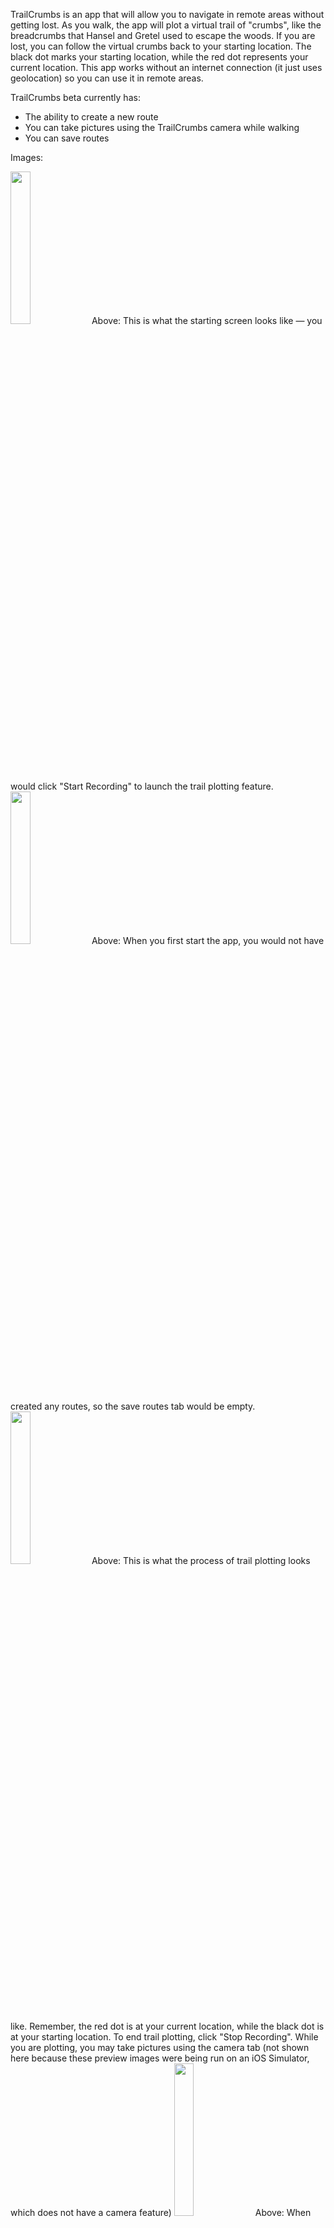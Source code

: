 TrailCrumbs is an app that will allow you to navigate in remote areas without getting lost. As you walk, the app will plot a virtual trail of "crumbs", like the breadcrumbs that Hansel and Gretel used to escape the woods. If you are lost, you can follow the virtual crumbs back to your starting location. The black dot marks your starting location, while the red dot represents your current location. This app works without an internet connection (it just uses geolocation) so you can use it in remote areas.

TrailCrumbs beta currently has:
- The ability to create a new route
- You can take pictures using the TrailCrumbs camera while walking
- You can save routes

Images:

<img src="https://user-images.githubusercontent.com/52579753/210152473-a04ca2ca-9ef3-4c87-a457-c3029a52b7b9.png" width=25% height=25%>
Above: This is what the starting screen looks like — you would click "Start Recording" to launch the trail plotting feature.

<img src="https://user-images.githubusercontent.com/52579753/210152537-7ecee9d2-6f69-498c-b44d-8b292e39bafb.png" width=25% height=25%>
Above: When you first start the app, you would not have created any routes, so the save routes tab would be empty.

<img src="https://user-images.githubusercontent.com/52579753/210152541-ec11234c-1643-4001-9d49-91aadcc2e358.png" width=25% height=25%>
Above: This is what the process of trail plotting looks like. Remember, the red dot is at your current location, while the black dot is at your
starting location. To end trail plotting, click "Stop Recording". While you are plotting, you may take pictures using the camera tab (not shown here because these preview images were being run on an iOS Simulator, which does not have a camera feature)

<img src="https://user-images.githubusercontent.com/52579753/210152543-414d0e40-29e7-4183-a894-7891cb597728.png" width=25% height=25%>
Above: When you end the trail plotting, a pop-up displays so that you can save the trail. To save, give the trail a unique name (otherwise the default name is "Untitled Trail"). Then, click the save button, or the cancel button if you wish to discard the route.

<img src="https://user-images.githubusercontent.com/52579753/210152545-fa161a7c-8896-4a35-a636-073fdc843253.png" width=25% height=25%>
When you save the trail, it will show up in your saved routes along with some information about the trail name and duration. If you click on the saved trail card, you can see additional information, such as the images you took while walking and a picture of the route.

<b>Note</b> There is a bug in the beta version, the route picture does not show correctly when the route is saved. I am working on fixing this.
